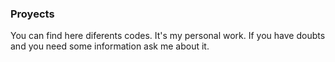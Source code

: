 ### Proyects
You can find here diferents codes. It's my personal work.
If you have doubts and you need some information ask me about it.
